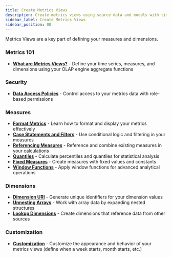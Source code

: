 ```yaml
---
title: Create Metrics Views
description: Create metrics views using source data and models with time, dimensions, and measures
sidebar_label: Create Metrics Views
sidebar_position: 00
---
```


Metrics Views are a key part of defining your measures and dimensions. 

### Metrics 101
- [**What are Metrics Views?**](/build/metrics-view/what-are-metrics-views) - Define your time series, measures, and dimensions using your OLAP engine aggregate functions

### Security 
- [**Data Access Policies**](/build/metrics-view/security) - Control access to your metrics data with role-based permissions

### Measures
- [**Format Metrics**](/build/metrics-view/metric-formatting) - Learn how to format and display your metrics effectively
- [**Case Statements and Filters**](/build/metrics-view/case-statements) - Use conditional logic and filtering in your measures
- [**Referencing Measures**](/build/metrics-view/referencing) - Reference and combine existing measures in your calculations
- [**Quantiles**](/build/metrics-view/quantiles) - Calculate percentiles and quantiles for statistical analysis
- [**Fixed Measures**](/build/metrics-view/fixed-metrics) - Create measures with fixed values and constants
- [**Window Functions**](/build/metrics-view/windows) - Apply window functions for advanced analytical operations

### Dimensions
- [**Dimension URI**](/build/metrics-view/dimension-uri) - Generate unique identifiers for your dimension values
- [**Unnesting Arrays**](/build/metrics-view/unnesting) - Work with array data by expanding nested structures
- [**Lookup Dimensions**](/build/metrics-view/lookup) - Create dimensions that reference data from other sources

### Customization
- [**Customization**](/build/metrics-view/customize) - Customize the appearance and behavior of your metrics views (define when a week starts, month starts, etc.)